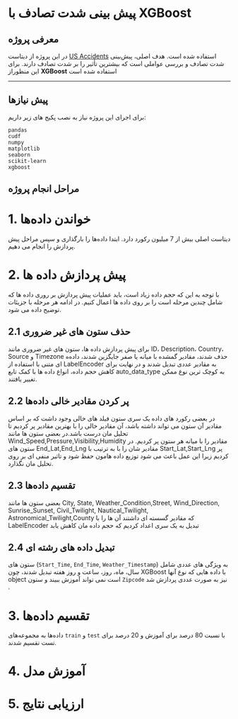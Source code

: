 # پیش‌ بینی شدت تصادف با XGBoost

## معرفی پروژه

در این پروژه از دیتاست [US Accidents](https://www.kaggle.com/datasets/sobhanmoosavi/us-accidents) استفاده شده است. هدف اصلی، پیش‌بینی شدت تصادف و بررسی عواملی است که بیشترین تأثیر را بر شدت تصادف دارند. برای این منظوراز **XGBoost** استفاده شده است 

---

## پیش‌ نیازها
 
برای اجرای این پروژه نیاز به نصب پکیج‌ های زیر داریم:

```
pandas
cudf
numpy
matplotlib
seaborn
scikit-learn
xgboost
```

## مراحل انجام پروژه

# 1. خواندن داده‌ها
دیتاست اصلی بیش از 7 میلیون رکورد دارد. ابتدا داده‌ها را بارگذاری و سپس مراحل پیش پردازش را انجام می دهیم.

# 2. پیش‌ پردازش داده ‌ها

با توجه به این که حجم داده زیاد است، باید عملیات پیش پردازش بر روری داده ها که شامل چندین مرحله است را بر روی داده ها اعمال کنیم. در ادامه هر مرحله با جزیئات توضیح داده می شود.

## 2.1 حذف ستون های غیر ضروری
برای پیش‌ پردازش داده‌ ها، ستون‌ های غیر ضروری مانند ID، Description، Country، Source و Timezone حذف شدند، مقادیر گمشده با میانه یا صفر جایگزین شدند، داده‌ه ای متنی با استفاده از LabelEncoder به مقادیر عددی تبدیل شدند و در نهایت برای کاهش حجم داده، انواع داده‌ ها با کمک تابع auto_data_type به کوچک‌ ترین نوع ممکن تغییر یافتند.


## 2.2 پر کردن مقادیر خالی داده‌ها
در بعضی رکورد های داده یک سری ستون فیلد های خالی وجود داشت که بر اساس مقادیر آن ستون می تواند داشته باشد، آن مقادیر خالی را با بهترین مقادیر پر کردیم تا تحلیل مان درست باشد.در بعضی ستون ها مانند Wind_Speed,Pressure,Visibility,Humidity مقادیر را با میانه هر ستون پر کردیم. در ستون های End_Lat,End_Lng مقادیر شان را با به ترتیب با Start_Lat,Start_Lng پر کردیم زیرا این عمل باعث می شود توزیع داده هامون حفظ شود و تاثیر منفی ای بر روی تحلیل مان نگذارد.

## 2.3 تقسیم داده‌ها
بعضی ستون ها مانند City, State, Weather_Condition,Street, Wind_Direction, Sunrise_Sunset, Civil_Twilight, Nautical_Twilight, Astronomical_Twilight,County که مقادیر گسسته ای داشتند آن ها  را با LabelEncoder تبدیل به یک سری اعداد کردیم که حجم داده مان کاهش یابد


## 2.4 تبدیل داده های رشته ای
ستون ‌های (`Start_Time`, `End_Time`, `Weather_Timestamp`) به ویژگی‌ های عددی شامل سال، ماه، روز، ساعت و روز هفته تبدیل شدند، چون XGBoost با داده هایی که نوع آنها object است نمی تواند آموزش ببیند و ستون `Zipcode` نیز به صورت عددی پردازش شد .



# 3. تقسیم داده‌ها
داده‌ها به مجموعه‌های `train` و `test`  با نسبت 80 درصد برای آموزش و 20 درصد برای تست تقسیم شدند.


# 4. آموزش مدل

# 5. ارزیابی نتایج


